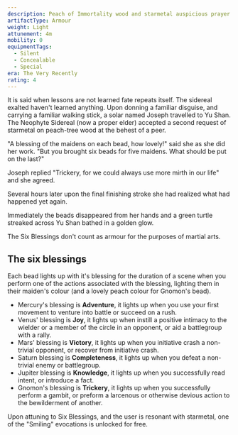 ```yaml
---
description: Peach of Immortality wood and starmetal auspicious prayer beads
artifactType: Armour
weight: Light
attunement: 4m
mobility: 0
equipmentTags:
  - Silent
  - Concealable
  - Special
era: The Very Recently
rating: 4
---
```


It is said when lessons are not learned fate repeats itself. The sidereal exalted haven't learned anything. Upon donning a familiar disguise, and carrying a familiar walking stick, a solar named Joseph travelled to Yu Shan. The Neophyte Sidereal (now a proper elder) accepted a second request of starmetal on peach-tree wood at the behest of a peer.

"A blessing of the maidens on each bead, how lovely!" said she as she did her work. "But you brought six beads for five maidens. What should be put on the last?"

Joseph replied "Trickery, for we could always use more mirth in our life" and she agreed.

Several hours later upon the final finishing stroke she had realized what had happened yet again.

Immediately the beads disappeared from her hands and a green turtle streaked across Yu Shan bathed in a golden glow.

<attunement></attunement>

The Six Blessings don't count as armour for the purposes of martial arts.

## The six blessings

Each bead lights up with it's blessing for the duration of a scene when you perform one of the actions associated with the blessing, lighting them in their maiden's colour (and a lovely peach colour for Gnomon's bead).

- Mercury's blessing is **Adventure**, it lights up when you use your first movement to venture into battle or succeed on a rush.
- Venus' blessing is **Joy**, it lights up when instill a positive intimacy to the wielder or a member of the circle in an opponent, or aid a battlegroup with a rally.
- Mars' blessing is **Victory**, it lights up when you initiative crash a non-trivial opponent, or recover from initiative crash.
- Saturn blessing is **Completeness**, it lights up when you defeat a non-trivial enemy or battlegroup.
- Jupiter blessing is **Knowledge**, it lights up when you successfully read intent, or introduce a fact.
- Gnomon's blessing is **Trickery**, it lights up when you successfully perform a gambit, or preform a larcenous or otherwise devious action to the bewilderment of another.

Upon attuning to Six Blessings, and the user is resonant with starmetal, one of the "Smiling" evocations is unlocked for free.
